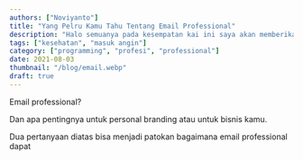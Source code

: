 ```yaml
---
authors: ["Noviyanto"]
title: "Yang Pelru Kamu Tahu Tentang Email Professional"
description: "Halo semuanya pada kesempatan kai ini saya akan memberikan tips bagaimana  cara mencegah masuk angin dengan menggunakan teh pada dan tolak angin. Cara ini biasa saya lakukan ketika badan saya mulai tidak merasa enak dan perut mulai kembung. Kenapa teh panas dan tolak angin? Sebenarnya saya mengikuti cara teman saya kalo lagi masuk angin kok"
tags: ["kesehatan", "masuk angin"]
category: ["programming", "profesi", "professional"]
date: 2021-08-03
thumbnail: "/blog/email.webp"
draft: true
---
```


Email professional?

Dan apa pentingnya untuk personal branding atau untuk bisnis kamu.

Dua pertanyaan diatas bisa menjadi patokan bagaimana email professional dapat
